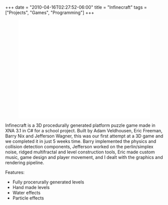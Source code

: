 +++
date = "2010-04-16T02:27:52-06:00"
title = "Infinecraft"
tags = ["Projects", "Games", "Programming"]
+++

<div style="margin: 0 auto; width: 420px;">
  <iframe  width="420" height="315" src="//www.youtube.com/embed/5DKm846xjVs" frameborder="0" allowfullscreen></iframe>
</div>


Infinecraft is a 3D procedurally generated platform puzzle game made in XNA 3.1 in C# for a school project. <!--more-->Built by Adam Veldhousen, Eric Freeman, Barry Nix and Jefferson Wagner, this was our first attempt at a 3D game and we completed it in just 5 weeks time. Barry implemented the physics and collision detection components, Jefferson worked on the perlin/simplex noise, ridged multifractal and level construction tools, Eric made custom music, game design and player movement, and I dealt with the graphics and rendering pipeline.

Features:
  
  * Fully procerurally generated levels
  * Hand made levels
  * Water effects
  * Particle effects

